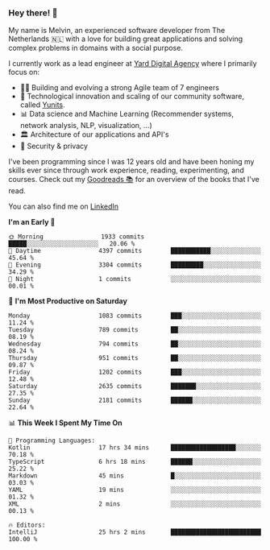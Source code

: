 ### Hey there! 👋

My name is Melvin, an experienced software developer from The Netherlands 🇳🇱 with a love for building great applications and solving complex problems in domains with a social purpose. 

I currently work as a lead engineer at [Yard Digital Agency](https://github.com/yardinternet) where I primarily focus on:

* 👏🏼 Building and evolving a strong Agile team of 7 engineers
* 🚀 Technological innovation and scaling of our community software, called [Yunits](https://www.yunits.com/).
* 📊 Data science and Machine Learning (Recommender systems, network analysis, NLP, visualization, ...)
* 🏛 Architecture of our applications and API's
* 🔐 Security & privacy

I've been programming since I was 12 years old and have been honing my skills ever since through work experience, reading, experimenting, and courses.
Check out my [Goodreads 📚](https://goodreads.com/melvinkoopmans) for an overview of the books that I've read. 

You can also find me on [LinkedIn](https://www.linkedin.com/in/melvinkoopmans)

<!--START_SECTION:waka-->
**I'm an Early 🐤** 

```text
🌞 Morning                1933 commits        █████░░░░░░░░░░░░░░░░░░░░   20.06 % 
🌆 Daytime                4397 commits        ███████████░░░░░░░░░░░░░░   45.64 % 
🌃 Evening                3304 commits        █████████░░░░░░░░░░░░░░░░   34.29 % 
🌙 Night                  1 commits           ░░░░░░░░░░░░░░░░░░░░░░░░░   00.01 % 
```
📅 **I'm Most Productive on Saturday** 

```text
Monday                   1083 commits        ███░░░░░░░░░░░░░░░░░░░░░░   11.24 % 
Tuesday                  789 commits         ██░░░░░░░░░░░░░░░░░░░░░░░   08.19 % 
Wednesday                794 commits         ██░░░░░░░░░░░░░░░░░░░░░░░   08.24 % 
Thursday                 951 commits         ██░░░░░░░░░░░░░░░░░░░░░░░   09.87 % 
Friday                   1202 commits        ███░░░░░░░░░░░░░░░░░░░░░░   12.48 % 
Saturday                 2635 commits        ███████░░░░░░░░░░░░░░░░░░   27.35 % 
Sunday                   2181 commits        ██████░░░░░░░░░░░░░░░░░░░   22.64 % 
```


📊 **This Week I Spent My Time On** 

```text
💬 Programming Languages: 
Kotlin                   17 hrs 34 mins      ██████████████████░░░░░░░   70.18 % 
TypeScript               6 hrs 18 mins       ██████░░░░░░░░░░░░░░░░░░░   25.22 % 
Markdown                 45 mins             █░░░░░░░░░░░░░░░░░░░░░░░░   03.03 % 
YAML                     19 mins             ░░░░░░░░░░░░░░░░░░░░░░░░░   01.32 % 
XML                      2 mins              ░░░░░░░░░░░░░░░░░░░░░░░░░   00.13 % 

🔥 Editors: 
IntelliJ                 25 hrs 2 mins       █████████████████████████   100.00 % 
```


<!--END_SECTION:waka-->
